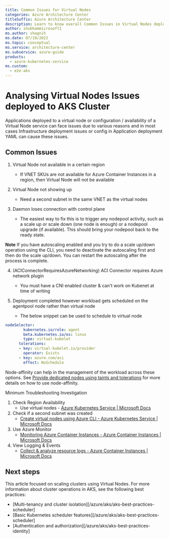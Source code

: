 ```yaml
---
title: Common Issues for Virtual Nodes
categories: Azure Architecture Center 
titleSuffix: Azure Architecture Center
description: Learn to know overall Common Issues in Virtual Nodes deployed for AKS, as part of a triage step for AKS clusters.
author: shubhammicrosoft1
ms.author: shagnih
ms.date: 07/19/2022
ms.topic: conceptual
ms.service: architecture-center
ms.subservice: azure-guide
products:
  - azure-kubernetes-service
ms.custom:
  - e2e-aks
---
```

# Analysing Virtual Nodes Issues deployed to AKS Cluster

Applications deployed to a virtual node or configuration / availability of a Virtual Node service can face issues due to various reasons and in most cases Infrastructure deployment issues or config in Application deployment YAML can cause these issues. 

## Common Issues
1. Virtual Node not available in a certain region
   * If VNET SKUs are not available for Azure Container Instances in a region, then Virtual Node will not be available
2. Virtual Node  not showing up
   * Need a second subnet in the same VNET as the virtual nodes

3. Daemon loses connection with control plane
   * The easiest way to fix this is to trigger any nodepool activity, such as a scale up or scale down (one node is enough) or a nodepool upgrade (if available). This should bring your nodepool back to the ready state.

**Note** If you have autoscaling enabled and you try to do a scale up/down operation using the CLI, you need to deactivate the autoscaling first and then do the scale up/down. You can restart the autoscaling after the process is complete.

4. (ACIConnectorRequiresAzureNetworking) ACI Connector requires Azure network plugin

    * You must have a CNI enabled cluster & can't work on Kubenet at time of writing

5. Deployment completed however workload gets scheduled on the agentpool node rather than virtual node

    * The below snippet can be used to schedule to virtual node

```yaml
nodeSelector:
        kubernetes.io/role: agent
        beta.kubernetes.io/os: linux
        type: virtual-kubelet
      tolerations:
      - key: virtual-kubelet.io/provider
        operator: Exists
      - key: azure.com/aci
        effect: NoSchedule
```

Node-affinity can help in the management of the workload across these options. See [Provide dedicated nodes using taints and tolerations](../../azure/aks/operator-best-practices-advanced-scheduler#provide-dedicated-nodes-using-taints-and-tolerations) for more details on how to use node-affinity.

Minimum Troubleshooting Investigation
1. 	Check Region Availability
    * Use virtual nodes - [Azure Kubernetes Service | Microsoft Docs](../../azure/aks/virtual-nodes.md)
2. Check if a second subnet was created
    *	[Create virtual nodes using Azure CLI - Azure Kubernetes Service | Microsoft Docs](/azure/aks/virtual-nodes-cli.md)
3. Use Azure Monitor
    * [Monitoring Azure Container Instances - Azure Container Instances | Microsoft Docs](../../azure/container-instances/monitor-azure-container-instances.md)
4. View Logging & Events
    * [Collect & analyze resource logs - Azure Container Instances | Microsoft Docs](../../azure/container-instances/container-instances-log-analytics.md)


## Next steps

This article focused on scaling clusters using Virtual Nodes. For more information about cluster operations in AKS, see the following best practices:

* [Multi-tenancy and cluster isolation][/azure/aks/aks-best-practices-scheduler]
* [Basic Kubernetes scheduler features][/azure/aks/aks-best-practices-scheduler]
* [Authentication and authorization][/azure/aks/aks-best-practices-identity]

<!-- EXTERNAL LINKS -->
[k8s-taints-tolerations]: https://kubernetes.io/docs/concepts/configuration/taint-and-toleration/
[k8s-node-selector]: https://kubernetes.io/docs/concepts/configuration/assign-pod-node/
[k8s-affinity]: https://kubernetes.io/docs/concepts/configuration/assign-pod-node/#affinity-and-anti-affinity
[k8s-pod-affinity]: https://kubernetes.io/docs/concepts/configuration/assign-pod-node/#always-co-located-in-the-same-node

<!-- INTERNAL LINKS -->
[resource-limits]: developer-best-practices-resource-management.md#define-pod-resource-requests-and-limits
[aks-best-practices-cluster-isolation]: /azure/aks/operator-best-practices-cluster-isolation.md
[aks-best-practices-advanced-scheduler]: /azure/aks/operator-best-practices-advanced-scheduler.md
[aks-best-practices-identity]: /azure/aks/operator-best-practices-identity.md
